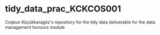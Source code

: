 # tidy_data_prac_KCKCOS001
Coşkun Küçükkaragöz's repository for the tidy data deliverable for the data management honours module
